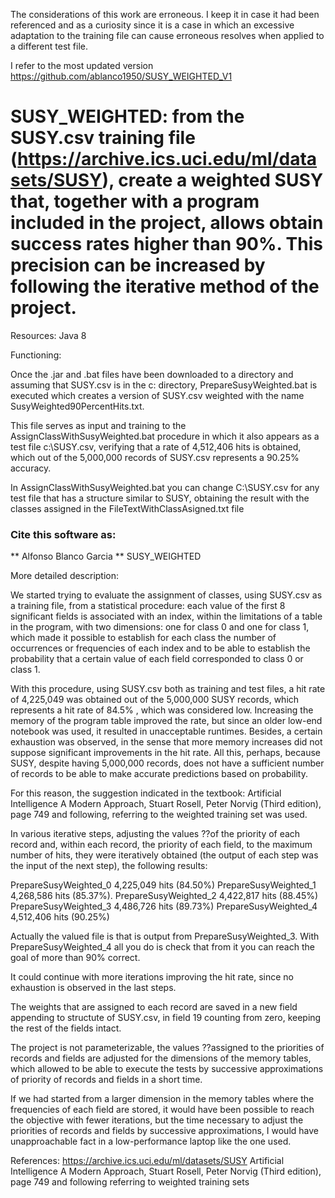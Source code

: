 The considerations of this work are erroneous. I keep it in case it had been referenced and as a curiosity since it is a case in which an excessive adaptation to the training file can cause erroneous resolves when applied to a different test file.

I refer to the most updated version https://github.com/ablanco1950/SUSY_WEIGHTED_V1


# SUSY_WEIGHTED: from the SUSY.csv training  file (https://archive.ics.uci.edu/ml/datasets/SUSY), create a weighted SUSY that, together with a program included in the project, allows obtain success rates higher than 90%. This precision can be increased by following the iterative method of the project.

Resources: Java 8

Functioning:

Once the .jar and .bat files have been downloaded to a directory and assuming that SUSY.csv is in the c: directory, PrepareSusyWeighted.bat is executed which creates a version of SUSY.csv weighted with the name SusyWeighted90PercentHits.txt.

This file serves as input and training to the AssignClassWithSusyWeighted.bat procedure in which it also appears as a test file c:\SUSY.csv, verifying that a rate of 4,512,406 hits is obtained, which out of the 5,000,000 records of SUSY.csv represents a 90.25% accuracy.

In AssignClassWithSusyWeighted.bat you can change C:\SUSY.csv for any test file that has a structure similar to SUSY, obtaining the result with the classes assigned in the FileTextWithClassAsigned.txt file

### Cite this software as:
 ** Alfonso Blanco Garcia ** SUSY_WEIGHTED

More detailed description:

We started trying to evaluate the assignment of classes, using SUSY.csv as a training file, from a statistical procedure: each value of the first 8 significant fields is associated with an index, within the limitations of a table in the program, with two dimensions: one for class 0 and one for class 1, which made it possible to establish for each class the number of occurrences or frequencies of each index and to be able to establish the probability that a certain value of each field corresponded to class 0 or class 1.

With this procedure, using SUSY.csv both as training and test files, a hit rate of 4,225,049 was obtained out of the 5,000,000 SUSY records, which represents a hit rate of 84.5% , which was considered low. Increasing the memory of the program table improved the rate, but since an older low-end notebook was used, it resulted in unacceptable runtimes. Besides, a certain exhaustion was observed, in the sense that more memory increases did not suppose significant improvements in the hit rate. All this, perhaps, because SUSY, despite having 5,000,000 records, does not have a sufficient number of records to be able to make accurate predictions based on probability.

For this reason, the suggestion indicated in the textbook: Artificial Intelligence A Modern Approach, Stuart Rosell, Peter Norvig (Third edition), page 749 and following, referring to the weighted training set was used.

In various iterative steps, adjusting the values ??of the priority of each record and, within each record, the priority of each field, to the maximum number of hits, they were iteratively obtained (the output of each step was the input of the next step), the following results:

PrepareSusyWeighted_0 4,225,049 hits (84.50%)
PrepareSusyWeighted_1 4,268,586 hits (85.37%).
PrepareSusyWeighted_2 4,422,817 hits (88.45%)
PrepareSusyWeighted_3 4,486,726 hits (89.73%)
PrepareSusyWeighted_4 4,512,406 hits (90.25%)

Actually the valued file is that is output from PrepareSusyWeighted_3. With PrepareSusyWeighted_4 all you do is check that from it you can reach the goal of more than 90% correct.

It could continue with more iterations improving the hit rate, since no exhaustion is observed in the last steps.

The weights that are assigned to each record are saved in a new field appending to structute of SUSY.csv, in field 19 counting from zero, keeping the rest of the fields intact.

The project is not parameterizable, the values ??assigned to the priorities of records and fields are adjusted for the dimensions of the memory tables, which allowed to be able to execute the tests by successive approximations of priority of records and fields in a short time.

If we had started from a larger dimension in the memory tables where the frequencies of each field are stored, it would have been possible to reach the objective with fewer iterations, but the time necessary to adjust the priorities of records and fields by successive approximations, I would have unapproachable fact in a low-performance laptop like the one used.

References:
https://archive.ics.uci.edu/ml/datasets/SUSY
Artificial Intelligence A Modern Approach, Stuart Rosell, Peter Norvig (Third edition), page 749 and following referring to weighted training sets
